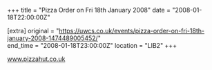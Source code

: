+++
title = "Pizza Order on Fri 18th January 2008"
date = "2008-01-18T22:00:00Z"

[extra]
original = "https://uwcs.co.uk/events/pizza-order-on-fri-18th-january-2008-1474489005452/"    
end_time = "2008-01-18T23:00:00Z"
location = "LIB2"
+++

www.pizzahut.co.uk

